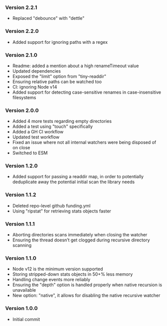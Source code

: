 ### Version 2.2.1
- Replaced "debounce" with "dettle"

### Version 2.2.0
- Added support for ignoring paths with a regex

### Version 2.1.0
- Readme: added a mention about a high renameTimeout value
- Updated dependencies
- Exposed the "limit" option from "tiny-readdir"
- Ensuring relative paths can be watched too
- CI: ignoring Node v14
- Added support for detecting case-sensitive renames in case-insensitive filesystems

### Version 2.0.0
- Added 4 more tests regarding empty directories
- Added a test using "touch" specifically
- Added a GH CI workflow
- Updated test workflow
- Fixed an issue where not all internal watchers were being disposed of on close
- Switched to ESM

### Version 1.2.0
- Added support for passing a readdir map, in order to potentially deduplicate away the potential initial scan the library needs

### Version 1.1.2
- Deleted repo-level github funding.yml
- Using "ripstat" for retrieving stats objects faster

### Version 1.1.1
- Aborting directories scans immediately when closing the watcher
- Ensuring the thread doesn’t get clogged during recursive directory scanning

### Version 1.1.0
- Node v12 is the minimum version supported
- Storing stripped-down stats objects in 50+% less memory
- Handling change events more reliably
- Ensuring the "depth" option is handled properly when native recursion is unavailable
- New option: "native", it allows for disabling the native recursive watcher

### Version 1.0.0
- Initial commit
